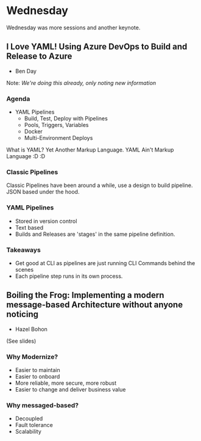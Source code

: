 # Wednesday

Wednesday was more sessions and another keynote.

## I Love YAML! Using Azure DevOps to Build and Release to Azure

* Ben Day

Note: *We're doing this already, only noting new information*

### Agenda

* YAML Pipelines
  * Build, Test, Deploy with Pipelines
  * Pools, Triggers, Variables
  * Docker
  * Multi-Environment Deploys

What is YAML? Yet Another Markup Language. YAML Ain't Markup Language :D :D

### Classic Pipelines

Classic Pipelines have been around a while, use a design to build pipeline. JSON based under the hood.

### YAML Pipelines

* Stored in version control
* Text based
* Builds and Releases are 'stages' in the same pipeline definition.

### Takeaways

* Get good at CLI as pipelines are just running CLI Commands behind the scenes
* Each pipeline step runs in its own process.

## Boiling the Frog: Implementing a modern message-based Architecture without anyone noticing

* Hazel Bohon

(See slides)

### Why Modernize?

* Easier to maintain
* Easier to onboard
* More reliable, more secure, more robust
* Easier to change and deliver business value

### Why messaged-based?

* Decoupled
* Fault tolerance
* Scalability
